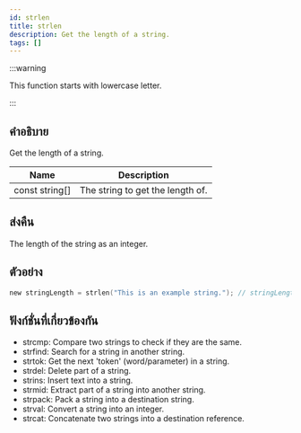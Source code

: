 ```yaml
---
id: strlen
title: strlen
description: Get the length of a string.
tags: []
---
```


:::warning

This function starts with lowercase letter.

:::

## คำอธิบาย

Get the length of a string.

| Name           | Description                      |
| -------------- | -------------------------------- |
| const string[] | The string to get the length of. |

## ส่งคืน

The length of the string as an integer.

## ตัวอย่าง

```c
new stringLength = strlen("This is an example string."); // stringLength is now set to 26
```

## ฟังก์ชั่นที่เกี่ยวข้องกัน

- strcmp: Compare two strings to check if they are the same.
- strfind: Search for a string in another string.
- strtok: Get the next 'token' (word/parameter) in a string.
- strdel: Delete part of a string.
- strins: Insert text into a string.
- strmid: Extract part of a string into another string.
- strpack: Pack a string into a destination string.
- strval: Convert a string into an integer.
- strcat: Concatenate two strings into a destination reference.
